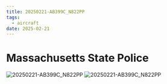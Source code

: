 ```yaml
---
title: 20250221-AB399C_N822PP
tags:
  - aircraft
date: 2025-02-21
---
```


# Massachusetts State Police

![20250221-AB399C_N822PP](/aircraft/20250221-AB399C_N822PP_0.jpg)
![20250221-AB399C_N822PP](/aircraft/20250221-AB399C_N822PP_1.jpg)